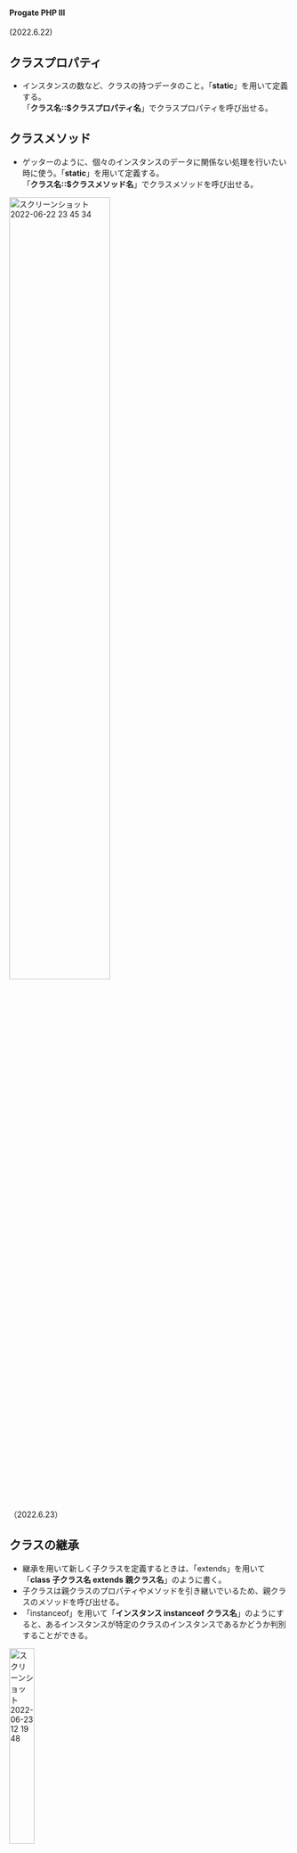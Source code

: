 #### Progate PHP Ⅲ
(2022.6.22)

## クラスプロパティ
- インスタンスの数など、クラスの持つデータのこと。「**static**」を用いて定義する。  
「**クラス名::$クラスプロパティ名**」でクラスプロパティを呼び出せる。

## クラスメソッド
- ゲッターのように、個々のインスタンスのデータに関係ない処理を行いたい時に使う。「**static**」を用いて定義する。  
「**クラス名::$クラスメソッド名**」でクラスメソッドを呼び出せる。
<img width="60%" alt="スクリーンショット 2022-06-22 23 45 34" src="https://user-images.githubusercontent.com/97078291/175058708-b2e119cc-3b74-4b39-ab7f-a118f70ad834.png">

（2022.6.23）
## クラスの継承
- 継承を用いて新しく子クラスを定義するときは、「extends」を用いて「**class 子クラス名 extends 親クラス名**」のように書く。
- 子クラスは親クラスのプロパティやメソッドを引き継いでいるため、親クラスのメソッドを呼び出せる。
- 「instanceof」を用いて「**インスタンス instanceof クラス名**」のようにすると、あるインスタンスが特定のクラスのインスタンスであるかどうか判別することができる。
<img width="30%" alt="スクリーンショット 2022-06-23 12 19 48" src="https://user-images.githubusercontent.com/97078291/175200087-5cc08a18-a547-4526-8a6e-4e2233d16564.png">  

- 子クラスで親クラスのメソッドと同じ名前のメソッドの中身を上書きする「**オーバーライド**」ができる。
- オーバーライドの際に親クラスで定義したメソッドを呼び出したいとき、「**parent::メソッド名**」と記述した場所で、親クラスのメソッドが実行される。


- 子クラスから親クラスに定義したプロパティにアクセスする場合、プロパティのアクセス権を「**protected**」にする。
<img width="60%" alt="スクリーンショット 2022-06-26 23 45 04" src="https://user-images.githubusercontent.com/97078291/175819866-a4b28f21-468b-4111-bb38-81258844cf70.png">
<img width="30%" alt="スクリーンショット 2022-06-26 23 45 47" src="https://user-images.githubusercontent.com/97078291/175819905-69328fe4-b405-4c1e-98ac-a49052356ec2.png">


- 

